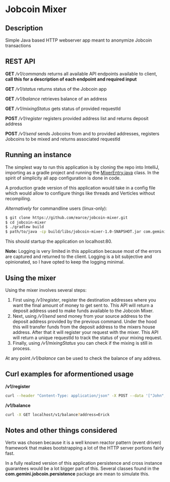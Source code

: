 # Jobcoin Mixer

## Description

Simple Java based HTTP webserver app meant to anonymize Jobcoin transactions

## REST API

**GET** */v1/commands* returns all available API endpoints available to client, **call this for a description of each endpoint and required input**

**GET** */v1/status* returns status of the Jobcoin app

**GET** */v1/balance* retrieves balance of an address

**GET** */v1/mixingStatus* gets status of provided requestId

**POST** */v1/register* registers provided address list and returns deposit address

**POST** */v1/send* sends Jobcoins from and to provided addresses, registers Jobcoins to be mixed and returns associated requestId

## Running an instance

The simplest way to run this application is by cloning the repo into IntelliJ, importing as a gradle project and running the [MixerEntry.java](https://github.com/earce/jobcoin-mixer/blob/main/src/main/java/com/gemini/jobcoin/MixerEntry.java) class. In the spirit of simplicity all app configuration is done in code.

A production grade version of this application would take in a config file which would allow to configure things like threads and Verticles without recompiling.

*Alternatively* for commandline users (linux-only):

```bash script
$ git clone https://github.com/earce/jobcoin-mixer.git
$ cd jobcoin-mixer
$ ./gradlew build
$ path/to/java -cp build/libs/jobcoin-mixer-1.0-SNAPSHOT.jar com.gemini.jobcoin.MixerEntry
```

This should startup the application on localhost:80.

**Note:** Logging is very limited in this application because most of the errors are captured and returned to the client. Logging is a bit subjective and opinionated, so I have opted to keep the logging minimal.

## Using the mixer

Using the mixer involves several steps:

1. First using */v1/register*, register the destination addresses where you want the final amount of money to get sent to. This API will return a deposit address used to make funds available to the Jobcoin Mixer.
2. Next, using */v1/send* send money from your source address to the deposit address provided by the previous command. Under the hood this will transfer funds from the deposit address to the mixers house address. After that it will register your request with the mixer. This API will return a unique requestId to track the status of your mixing request. 
3. Finally, using */v1/mixingStatus* you can check if the mixing is still in process.

At any point */v1/balance* can be used to check the balance of any address.

## Curl examples for aformentioned usage

**/v1/register**

```bash
curl --header "Content-Type: application/json" -X POST --data '["John","Alice", "Bob"]' localhost/v1/register
```

**/v1/balance**

```bash
curl -X GET localhost/v1/balance?address=Erick
```

## Notes and other things considered

Vertx was chosen because it is a well known reactor pattern (event driven) framework that makes bootstrapping a lot of the HTTP server portions fairly fast.

In a fully realized version of this application persistence and cross instance guarantees would be a lot bigger part of this. Several classes found in the **com.gemini.jobcoin.persistence** package are mean to simulate this.
